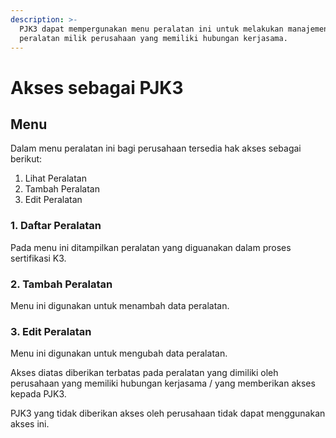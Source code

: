 ```yaml
---
description: >-
  PJK3 dapat mempergunakan menu peralatan ini untuk melakukan manajemen
  peralatan milik perusahaan yang memiliki hubungan kerjasama.
---
```


# Akses sebagai PJK3

## Menu

Dalam menu peralatan ini bagi perusahaan tersedia hak akses sebagai berikut:

1. Lihat Peralatan
2. Tambah Peralatan
3. Edit Peralatan

### 1. Daftar Peralatan

Pada menu ini ditampilkan peralatan yang diguanakan dalam proses sertifikasi K3.

### 2. Tambah Peralatan

Menu ini digunakan untuk menambah data peralatan.

### 3. Edit Peralatan

Menu ini digunakan untuk mengubah data peralatan.

Akses diatas diberikan terbatas pada peralatan yang dimiliki oleh perusahaan yang memiliki hubungan kerjasama / yang memberikan akses kepada PJK3.

PJK3 yang tidak diberikan akses oleh perusahaan tidak dapat menggunakan akses ini.
